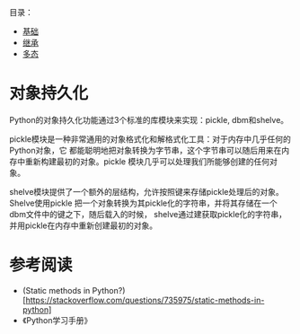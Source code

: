 目录：

- [基础](./class-basic/READM.md)
- [继承](./inheritance/README.md)
- [多态](./polymorphism/README.md)


# 对象持久化

Python的对象持久化功能通过3个标准的库模块来实现：pickle, dbm和shelve。

pickle模块是一种非常通用的对象格式化和解格式化工具：对于内存中几乎任何的Python对象，它
都能聪明地把对象转换为字节串，这个字节串可以随后用来在内存中重新构建最初的对象。pickle
模块几乎可以处理我们所能够创建的任何对象。

shelve模块提供了一个额外的层结构，允许按照键来存储pickle处理后的对象。Shelve使用pickle
把一个对象转换为其pickle化的字符串，并将其存储在一个dbm文件中的键之下，随后载入的时候，
shelve通过建获取pickle化的字符串，并用pickle在内存中重新创建最初的对象。

# 参考阅读

- (Static methods in Python?)[https://stackoverflow.com/questions/735975/static-methods-in-python]
- 《Python学习手册》
